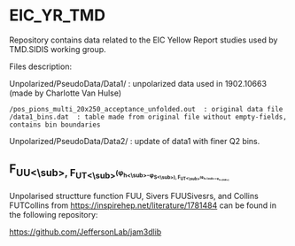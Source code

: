 # EIC_YR_TMD

Repository contains data related to the EIC Yellow Report studies used by TMD.SIDIS working group.

Files description:

Unpolarized/PseudoData/Data1/   : unpolarized data used in 1902.10663 (made by Charlotte Van Hulse)

	/pos_pions_multi_20x250_acceptance_unfolded.out  : original data file	 
	/data1_bins.dat  : table made from original file without empty-fields, contains bin boundaries
	
Unpolarized/PseudoData/Data2/   : update of data1 with finer Q2 bins.


## F<sub>UU<\sub>, F<sub>UT<\sub><sup>(φ<sub>h<\sub>-φ<sub>S<\sub>), F<sub>UT<\sub><sup>(φ<sub>h<\sub>+φ<sub>S<\sub>)
Unpolarised structture function FUU, Sivers FUUSivesrs, and Collins FUTCollins from https://inspirehep.net/literature/1781484
can be found in the following repository:

https://github.com/JeffersonLab/jam3dlib


